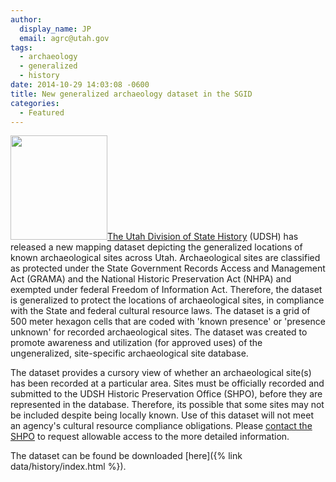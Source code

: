 ```yaml
---
author:
  display_name: JP
  email: agrc@utah.gov
tags:
  - archaeology
  - generalized
  - history
date: 2014-10-29 14:03:08 -0600
title: New generalized archaeology dataset in the SGID
categories:
  - Featured
---
```


<img src="{% link images/ArchGeneralized.png %}" alt="" title="ArchGeneralized" width="155" height="167" class="inline-text-left" /><a href="https://heritage.utah.gov/history">The Utah Division of State History</a> (UDSH) has released a new mapping dataset depicting the generalized locations of known archaeological sites across Utah. Archaeological sites are classified as protected under the State Government Records Access and Management Act (GRAMA) and the National Historic Preservation Act (NHPA) and exempted under federal Freedom of Information Act. Therefore, the dataset is generalized to protect the locations of archaeological sites, in compliance with the State and federal cultural resource laws. The dataset is a grid of 500 meter hexagon cells that are coded with 'known presence' or 'presence unknown' for recorded archaeological sites. The dataset was created to promote awareness and utilization (for approved uses) of the ungeneralized, site-specific archaeological site database.

The dataset provides a cursory view of whether an archaeological site(s) has been recorded at a particular area. Sites must be officially recorded and submitted to the UDSH Historic Preservation Office (SHPO), before they are represented in the database. Therefore, its possible that some sites may not be included despite being locally known. Use of this dataset will not meet an agency's cultural resource compliance obligations. Please [contact the SHPO](https://history.utah.gov/shpo/) to request allowable access to the more detailed information.

The dataset can be found be downloaded [here]({% link data/history/index.html %}).
